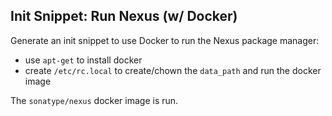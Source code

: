 ## Init Snippet: Run Nexus (w/ Docker)

Generate an init snippet to use Docker to run the Nexus package manager:

* use `apt-get` to install docker
* create `/etc/rc.local` to create/chown the `data_path` and run the
  docker image

The `sonatype/nexus` docker image is run.

